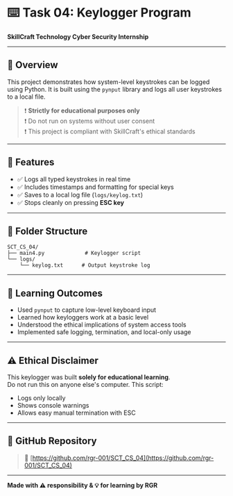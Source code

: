 # ⌨️ Task 04: Keylogger Program  
**SkillCraft Technology Cyber Security Internship**

---

## 📘 Overview

This project demonstrates how system-level keystrokes can be logged using Python. It is built using the `pynput` library and logs all user keystrokes to a local file.

> ❗ **Strictly for educational purposes only**  
> ❗ Do not run on systems without user consent  
> ❗ This project is compliant with SkillCraft's ethical standards

---

## 🔐 Features

- ✅ Logs all typed keystrokes in real time  
- ✅ Includes timestamps and formatting for special keys  
- ✅ Saves to a local log file (`logs/keylog.txt`)  
- ✅ Stops cleanly on pressing **ESC key**

---

## 📂 Folder Structure

```
SCT_CS_04/
├── main4.py             # Keylogger script
└── logs/
    └── keylog.txt      # Output keystroke log
```

---

## 🧠 Learning Outcomes

- Used `pynput` to capture low-level keyboard input  
- Learned how keyloggers work at a basic level  
- Understood the ethical implications of system access tools  
- Implemented safe logging, termination, and local-only usage

---

## ⚠️ Ethical Disclaimer

This keylogger was built **solely for educational learning**.  
Do not run this on anyone else's computer. This script:
- Logs only locally
- Shows console warnings
- Allows easy manual termination with ESC

---

## 🔗 GitHub Repository

> 🔗 [https://github.com/rgr-001/SCT_CS_04](https://github.com/rgr-001/SCT_CS_04)

---

**Made with ⚠️ responsibility & 💡 for learning by RGR**  
